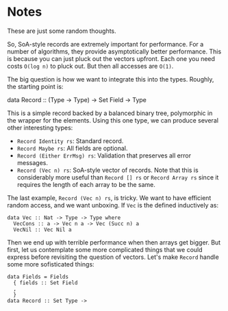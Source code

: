 # Notes

These are just some random thoughts.

So, SoA-style records are extremely important for performance. For
a number of algorithms, they provide asymptotically better performance.
This is because you can just pluck out the vectors upfront. Each one
you need costs `O(log n)` to pluck out. But then all accesses are `O(1)`.

The big question is how we want to integrate this into the types.
Roughly, the starting point is:

   data Record :: (Type -> Type) -> Set Field -> Type

This is a simple record backed by a balanced binary tree, polymorphic
in the wrapper for the elements. Using this one type, we can produce
several other interesting types:

* `Record Identity rs`: Standard record.
* `Record Maybe rs`: All fields are optional.
* `Record (Either ErrMsg) rs`: Validation that preserves all
  error messages.
* `Record (Vec n) rs`: SoA-style vector of records. Note that
  this is considerably more useful than `Record [] rs` or
  `Record Array rs` since it requires the length of each array
  to be the same.

The last example, `Record (Vec n) rs`, is tricky. We want to have
efficient random access, and we want unboxing. If `Vec` is the defined
inductively as:

    data Vec :: Nat -> Type -> Type where
      VecCons :: a -> Vec n a -> Vec (Succ n) a
      VecNil :: Vec Nil a

Then we end up with terrible performance when then arrays get bigger.
But first, let us contemplate some more complicated things that we
could express before revisiting the question of vectors. Let's make
`Record` handle some more sofisticated things:

    data Fields = Fields
      { fields :: Set Field
      , 
      }
    data Record :: Set Type -> 
